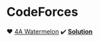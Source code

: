 # CodeForces
:heart: [4A Watermelon](https://codeforces.com/problemset/problem/4/A)<span>    </span>
:heavy_check_mark: <a href="https://github.com/Masum-SM/CodeForces/blob/main/Difficulty-800/A_Watermelon.cpp"><b>Solution</b></a>
